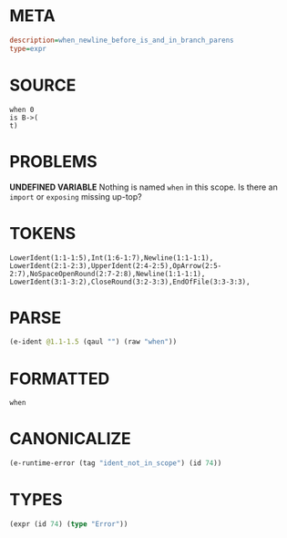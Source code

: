 # META
~~~ini
description=when_newline_before_is_and_in_branch_parens
type=expr
~~~
# SOURCE
~~~roc
when 0
is B->(
t)
~~~
# PROBLEMS
**UNDEFINED VARIABLE**
Nothing is named `when` in this scope.
Is there an `import` or `exposing` missing up-top?

# TOKENS
~~~zig
LowerIdent(1:1-1:5),Int(1:6-1:7),Newline(1:1-1:1),
LowerIdent(2:1-2:3),UpperIdent(2:4-2:5),OpArrow(2:5-2:7),NoSpaceOpenRound(2:7-2:8),Newline(1:1-1:1),
LowerIdent(3:1-3:2),CloseRound(3:2-3:3),EndOfFile(3:3-3:3),
~~~
# PARSE
~~~clojure
(e-ident @1.1-1.5 (qaul "") (raw "when"))
~~~
# FORMATTED
~~~roc
when
~~~
# CANONICALIZE
~~~clojure
(e-runtime-error (tag "ident_not_in_scope") (id 74))
~~~
# TYPES
~~~clojure
(expr (id 74) (type "Error"))
~~~
